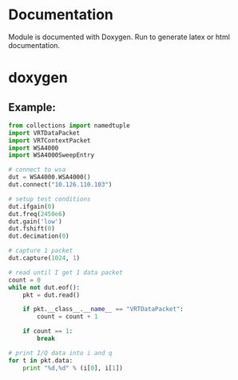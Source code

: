 Documentation
=============
Module is documented with Doxygen.  Run to generate latex or html documentation.
# doxygen

Example:
--------

```python
from collections import namedtuple
import VRTDataPacket
import VRTContextPacket
import WSA4000
import WSA4000SweepEntry

# connect to wsa
dut = WSA4000.WSA4000()
dut.connect("10.126.110.103")

# setup test conditions
dut.ifgain(0)
dut.freq(2450e6)
dut.gain('low')
dut.fshift(0)
dut.decimation(0)

# capture 1 packet
dut.capture(1024, 1)

# read until I get 1 data packet
count = 0
while not dut.eof():
    pkt = dut.read()

    if pkt.__class__.__name__ == "VRTDataPacket":
        count = count + 1

    if count == 1:
        break

# print I/Q data into i and q
for t in pkt.data:
    print "%d,%d" % (i[0], i[1])
```

